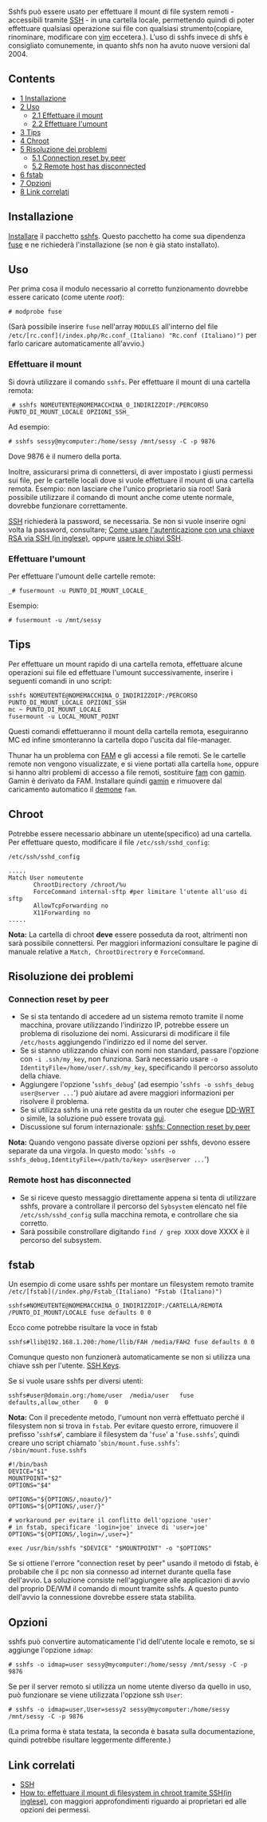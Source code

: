 Sshfs può essere usato per effettuare il mount di file system remoti - accessibili tramite [SSH](/index.php/SSH_(Italiano) "SSH (Italiano)") - in una cartella locale, permettendo quindi di poter effettuare qualsiasi operazione sui file con qualsiasi strumento(copiare, rinominare, modificare con [vim](/index.php/Vim_(Italiano) "Vim (Italiano)") eccetera.). L'uso di sshfs invece di shfs è consigliato comunemente, in quanto shfs non ha avuto nuove versioni dal 2004.

## Contents

*   [1 Installazione](#Installazione)
*   [2 Uso](#Uso)
    *   [2.1 Effettuare il mount](#Effettuare_il_mount)
    *   [2.2 Effettuare l'umount](#Effettuare_l.27umount)
*   [3 Tips](#Tips)
*   [4 Chroot](#Chroot)
*   [5 Risoluzione dei problemi](#Risoluzione_dei_problemi)
    *   [5.1 Connection reset by peer](#Connection_reset_by_peer)
    *   [5.2 Remote host has disconnected](#Remote_host_has_disconnected)
*   [6 fstab](#fstab)
*   [7 Opzioni](#Opzioni)
*   [8 Link correlati](#Link_correlati)

## Installazione

[Installare](/index.php/Pacman_(Italiano) "Pacman (Italiano)") il pacchetto [sshfs](https://www.archlinux.org/packages/?name=sshfs). Questo pacchetto ha come sua dipendenza [fuse](https://www.archlinux.org/packages/?name=fuse) e ne richiederà l'installazione (se non è già stato installato).

## Uso

Per prima cosa il modulo necessario al corretto funzionamento dovrebbe essere caricato (come utente _root_):

```
# modprobe fuse

```

(Sarà possibile inserire `fuse` nell'array `MODULES` all'interno del file `/etc/[rc.conf](/index.php/Rc.conf_(Italiano) "Rc.conf (Italiano)")` per farlo caricare automaticamente all'avvio.)

### Effettuare il mount

Si dovrà utilizzare il comando `sshfs`. Per effettuare il mount di una cartella remota:

```
_# sshfs NOMEUTENTE@NOMEMACCHINA_O_INDIRIZZOIP:/PERCORSO PUNTO_DI_MOUNT_LOCALE OPZIONI_SSH_

```

Ad esempio:

```
# sshfs sessy@mycomputer:/home/sessy /mnt/sessy -C -p 9876

```

Dove 9876 è il numero della porta.

Inoltre, assicurarsi prima di connettersi, di aver impostato i giusti permessi sui file, per le cartelle locali dove si vuole effettuare il mount di una cartella remota. Esempio: non lasciare che l'unico proprietario sia root! Sarà possibile utilizzare il comando di mount anche come utente normale, dovrebbe funzionare correttamente.

[SSH](/index.php/SSH_(Italiano) "SSH (Italiano)") richiederà la password, se necessaria. Se non si vuole inserire ogni volta la password, consultare; [Come usare l'autenticazione con una chiave RSA via SSH (in inglese)](http://linuxmafia.com/~karsten/Linux/FAQs/sshrsakey.html), oppure [usare le chiavi SSH](/index.php/SSH_Keys_(Italiano) "SSH Keys (Italiano)").

### Effettuare l'umount

Per effettuare l'umount delle cartelle remote:

```
_# fusermount -u PUNTO_DI_MOUNT_LOCALE_

```

Esempio:

```
# fusermount -u /mnt/sessy

```

## Tips

Per effettuare un mount rapido di una cartella remota, effettuare alcune operazioni sui file ed effettuare l'umount successivamente, inserire i seguenti comandi in uno script:

```
sshfs NOMEUTENTE@NOMEMACCHINA_O_INDIRIZZOIP:/PERCORSO PUNTO_DI_MOUNT_LOCALE OPZIONI_SSH
mc ~ PUNTO_DI_MOUNT_LOCALE
fusermount -u LOCAL_MOUNT_POINT

```

Questi comandi effettueranno il mount della cartella remota, eseguiranno MC ed infine smonteranno la cartella dopo l'uscita dal file-manager.

Thunar ha un problema con [FAM](/index.php/FAM_(Italiano) "FAM (Italiano)") e gli accessi a file remoti. Se le cartelle remote non vengono visualizzate, e si viene portati alla cartella `home`, oppure si hanno altri problemi di accesso a file remoti, sostituire [fam](https://aur.archlinux.org/packages/fam/) con [gamin](https://www.archlinux.org/packages/?name=gamin). Gamin è derivato da FAM. Installare quindi [gamin](https://www.archlinux.org/packages/?name=gamin) e rimuovere dal caricamento automatico il [demone](/index.php/Daemon_(Italiano) "Daemon (Italiano)") `fam`.

## Chroot

Potrebbe essere necessario abbinare un utente(specifico) ad una cartella. Per effettuare questo, modificare il file `/etc/ssh/sshd_config`:

 `/etc/ssh/sshd_config` 

```
.....
Match User nomeutente 
       ChrootDirectory /chroot/%u
       ForceCommand internal-sftp #per limitare l'utente all'uso di sftp
       AllowTcpForwarding no
       X11Forwarding no
.....
```

**Nota:** La cartella di chroot **deve** essere posseduta da root, altrimenti non sarà possibile connettersi. Per maggiori informazioni consultare le pagine di manuale relative a `Match, ChrootDirectrory` e `ForceCommand`.

## Risoluzione dei problemi

### Connection reset by peer

*   Se si sta tentando di accedere ad un sistema remoto tramite il nome macchina, provare utilizzando l'indirizzo IP, potrebbe essere un problema di risoluzione dei nomi. Assicurarsi di modificare il file `/etc/hosts` aggiungendo l'indirizzo ed il nome del server.
*   Se si stanno utilizzando chiavi con nomi non standard, passare l'opzione con `-i .ssh/my_key`, non funziona. Sarà necessario usare `-o IdentityFile=/home/user/.ssh/my_key`, specificando il percorso assoluto della chiave.
*   Aggiungere l'opzione '`sshfs_debug`' (ad esempio '`sshfs -o sshfs_debug user@server ...`') può aiutare ad avere maggiori informazioni per risolvere il problema.
*   Se si utilizza sshfs in una rete gestita da un router che esegue [DD-WRT](https://en.wikipedia.org/wiki/DD-WRT "wikipedia:DD-WRT") o simile, la soluzione può essere trovata [quì](http://www.dd-wrt.com/wiki/index.php/SFTP_with_DD-WRT).
*   Discussione sul forum internazionale: [sshfs: Connection reset by peer](https://bbs.archlinux.org/viewtopic.php?id=27613)

**Nota:** Quando vengono passate diverse opzioni per sshfs, devono essere separate da una virgola. In questo modo: '`sshfs -o sshfs_debug,IdentityFile=</path/to/key> user@server ...`')

### Remote host has disconnected

*   Se si riceve questo messaggio direttamente appena si tenta di utilizzare sshfs, provare a controllare il percorso del `Sybsystem` elencato nel file `/etc/ssh/sshd_config` sulla macchina remota, e controllare che sia corretto.
*   Sarà possibile constrollare digitando `find / grep XXXX` dove XXXX è il percorso del subsystem.

## fstab

Un esempio di come usare sshfs per montare un filesystem remoto tramite `/etc/[fstab](/index.php/Fstab_(Italiano) "Fstab (Italiano)")`

```
sshfs#NOMEUTENTE@NOMEMACCHINA_O_INDIRIZZOIP:/CARTELLA/REMOTA /PUNTO_DI_MOUNT/LOCALE fuse defaults 0 0

```

Ecco come potrebbe risultare la voce in fstab

```
sshfs#llib@192.168.1.200:/home/llib/FAH /media/FAH2 fuse defaults 0 0

```

Comunque questo non funzionerà automaticamente se non si utilizza una chiave ssh per l'utente. [SSH Keys](/index.php/SSH_Keys_(Italiano) "SSH Keys (Italiano)").

Se si vuole usare sshfs per diversi utenti:

```
sshfs#user@domain.org:/home/user  /media/user   fuse    defaults,allow_other    0  0

```

**Nota:** Con il precedente metodo, l'umount non verrà effettuato perché il filesystem non si trova in `fstab`. Per evitare questo errore, rimuovere il prefisso '`sshfs#`', cambiare il filesystem da '`fuse`' a '`fuse.sshfs`', quindi creare uno script chiamato '`sbin/mount.fuse.sshfs`': `/sbin/mount.fuse.sshfs` 

```
#!/bin/bash
DEVICE="$1"
MOUNTPOINT="$2"
OPTIONS="$4"

OPTIONS="${OPTIONS/,noauto/}"
OPTIONS="${OPTIONS/,user/}"

# workaround per evitare il conflitto dell'opzione 'user'
# in fstab, specificare 'login=joe' invece di 'user=joe'
OPTIONS="${OPTIONS/,login=/,user=}"

exec /usr/bin/sshfs "$DEVICE" "$MOUNTPOINT" -o "$OPTIONS"
```

Se si ottiene l'errore "connection reset by peer" usando il metodo di fstab, è probabile che il pc non sia connesso ad internet durante quella fase dell'avvio. La soluzione consiste nell'aggiungere alle applicazioni di avvio del proprio DE/WM il comando di mount tramite sshfs. A questo punto dell'avvio la connessione dovrebbe essere stata stabilita.

## Opzioni

sshfs può convertire automaticamente l'id dell'utente locale e remoto, se si aggiunge l'opzione `idmap`:

```
# sshfs -o idmap=user sessy@mycomputer:/home/sessy /mnt/sessy -C -p 9876

```

Se per il server remoto si utilizza un nome utente diverso da quello in uso, può funzionare se viene utilizzata l'opzione ssh `User`:

```
# sshfs -o idmap=user,User=sessy2 sessy@mycomputer:/home/sessy /mnt/sessy -C -p 9876

```

(La prima forma è stata testata, la seconda è basata sulla documentazione, quindi potrebbe risultare leggermente differente.)

## Link correlati

*   [SSH](/index.php/SSH_(Italiano) "SSH (Italiano)")
*   [How to: effettuare il mount di filesystem in chroot tramite SSH(in inglese)](http://wiki.lapipaplena.org/index.php/How_to_mount_SFTP_accesses), con maggiori approfondimenti riguardo ai proprietari ed alle opzioni dei permessi.